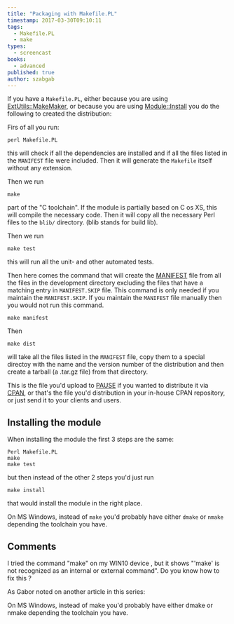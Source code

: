 ```yaml
---
title: "Packaging with Makefile.PL"
timestamp: 2017-03-30T09:10:11
tags:
  - Makefile.PL
  - make
types:
  - screencast
books:
  - advanced
published: true
author: szabgab
---
```



If you have a `Makefile.PL`, either because you are using [ExtUtils::MakeMaker](/makefile-pl-of-extutils-makemaker),
or because you are using [Module::Install](/makefile-pl-of-module-install) you do the following to created the distribution:


<slidecast file="advanced-perl/libraries-and-modules/packaging-with-makefile-pl" youtube="efUveYthyHw" />

Firs of all you run:
```
perl Makefile.PL
```

this will check if all the dependencies are installed and if all the files listed in the `MANIFEST` file
were included. Then it will generate the `Makefile` itself without any extension.


Then we run

```
make
```

part of the "C toolchain". If the module is partially based on C os XS, this will compile the necessary code.
Then it will copy all the necessary Perl files to the `blib/`  directory.  (blib stands for build lib).

Then we run

```
make test
```

this will run all the unit- and other automated tests.

Then here comes the command that will create the [MANIFEST](/manifest-and-manifest-skip) file from
all the files in the development directory excluding the files that have a matching entry in `MANIFEST.SKIP` file.
This command is only needed if you maintain the `MANIFEST.SKIP`. If you maintain the `MANIFEST` file
manually then you would not run this command.

```
make manifest
```


Then

```
make dist
```

will take all the files listed in the `MANIFEST` file, copy them to a special directoy
with the name and the version number of the distribution and then create a tarball (a .tar.gz file)
from that directory.

This is the file you'd upload to [PAUSE](http://pause.perl.org/) if you wanted to distribute
it via [CPAN](http://www.cpan.org/), or that's the file you'd distribution
in your in-house CPAN repository, or just send it to your clients and users.


## Installing the module

When installing the module the first 3 steps are the same:

```
Perl Makefile.PL
make
make test
```

but then instead of the other 2 steps you'd just run

```
make install
```

that would install the module in the right place.


On MS Windows, instead of `make` you'd probably have either `dmake` or `nmake` depending the toolchain you have.

## Comments

I tried the command "make" on my WIN10 device , but it shows "'make' is not recognized as an internal or external command".
Do you know how to fix this ?

As Gabor noted on another article in this series:

On MS Windows, instead of make you'd probably have either dmake or nmake depending the toolchain you have.


